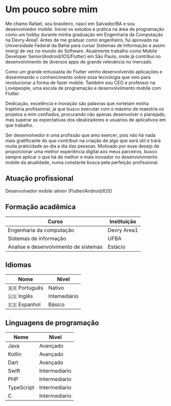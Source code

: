 # Um pouco sobre mim

Me chamo Rafael, sou brasileiro, nasci em Salvador/BA e sou desenvolvedor mobile. Iniciei os estudos e prática na área de programação como um hobby durante minha graduação em Engenharia da Computação na Devry-Área1. Antes de me graduar como engenheiro, fui aprovado na Universidade Federal da Bahia para cursar Sistemas de Informação e assim imergi de vez no mundo do Software. Atualmente trabalho como Mobile Developer Senior(Android/IOS/Flutter) em São Paulo, onde já contribui no desenvolvimento de diversos apps de grande relevância no mercado. 

Como um grande entusiasta do Flutter venho desenvolvendo aplicações e disseminando o conhencimento sobre essa tecnologia que veio para revolucionar a forma de fazer mobile. Também sou CEO e professor na Lovepeople, uma escola de programação e desenvolvilmento mobile com Flutter.

Dedicação, excelência e inovação são palavras que norteiam minha trajetória profissional, já que busco executar com o máximo de maestria os projetos a mim confiados, procurando não apenas desenvolver o planejado, mas superar as expectativas dos idealizadores e usuários de aplicativos em que trabalho.

Ser desenvolvedor é uma profissão que amo exercer, pois não há nada mais gratificante do que contribuir na criação de algo que será útil e trará muita praticidade ao dia a dia das pessoas. Motivado por esse desejo de proporcionar uma melhor experiência digital aos meus parceiros, busco sempre aplicar o que há de melhor e mais inovador no desenvolvimento mobile da atualidade, numa constante busca pela perfeição profissional.

## Atuação profissional

Desenvolvedor mobile sênior (Flutter/Android/IOS)

## Formação acadêmica

| Curso    | Instituição |
| -------- | ------- |
| Engenharia da computação | Devry Area1     | 
| Sistemas de informação | UFBA     | 
| Analise e desenvolvimento de sistemas | Estácio     | 

## Idiomas

| Nome    | Nivel |
| -------- | ------- |
| 🇧🇷 Português | Nativo     |
| 🇺🇸 Inglês  | Intemediário    |
| 🇪🇸 Espanhol    | Básico    |


## Linguagens de programação

| Nome    | Nivel |
| -------- | ------- |
| Java | Avançado     |
| Kotlin  | Avançado    |
| Dart    | Avançado    |
| Swift    | Intermediario    |
| PHP    | Intermediario    |
| TypeScript    | Intermediario    |
| C    | Intermediario    |
